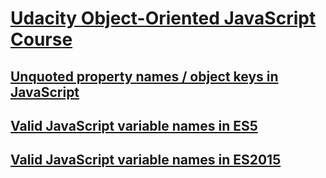 # <a href='https://www.udacity.com/course/object-oriented-javascript--ud711' target='_blank'>Udacity Object-Oriented JavaScript Course</a>

## <a href='https://mathiasbynens.be/notes/javascript-properties' target='_blank'>Unquoted property names / object keys in JavaScript</a>


## <a href='https://mathiasbynens.be/notes/javascript-identifiers' target='_blank'>Valid JavaScript variable names in ES5</a>


## <a href='https://mathiasbynens.be/notes/javascript-identifiers-es6' target='_blank'>Valid JavaScript variable names in ES2015</a>


